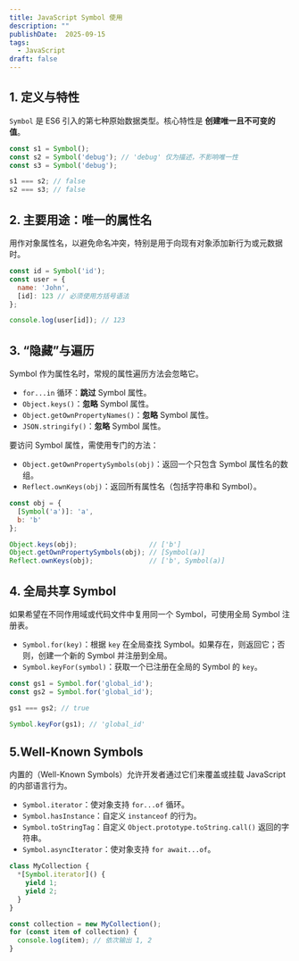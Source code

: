 ```yaml
---
title: JavaScript Symbol 使用
description: ""
publishDate:  2025-09-15
tags:
  - JavaScript
draft: false
---
```



## 1. 定义与特性
`Symbol` 是 ES6 引入的第七种原始数据类型。核心特性是 **创建唯一且不可变的值**。

```javascript
const s1 = Symbol();
const s2 = Symbol('debug'); // 'debug' 仅为描述，不影响唯一性
const s3 = Symbol('debug');

s1 === s2; // false
s2 === s3; // false
```

## 2. 主要用途：唯一的属性名
用作对象属性名，以避免命名冲突，特别是用于向现有对象添加新行为或元数据时。

```javascript
const id = Symbol('id');
const user = {
  name: 'John',
  [id]: 123 // 必须使用方括号语法
};

console.log(user[id]); // 123
```

## 3. “隐藏”与遍历
Symbol 作为属性名时，常规的属性遍历方法会忽略它。

- `for...in` 循环：**跳过** Symbol 属性。
- `Object.keys()`：**忽略** Symbol 属性。
- `Object.getOwnPropertyNames()`：**忽略** Symbol 属性。
- `JSON.stringify()`：**忽略** Symbol 属性。

要访问 Symbol 属性，需使用专门的方法：
- `Object.getOwnPropertySymbols(obj)`：返回一个只包含 Symbol 属性名的数组。
- `Reflect.ownKeys(obj)`：返回所有属性名（包括字符串和 Symbol）。

```javascript
const obj = {
  [Symbol('a')]: 'a',
  b: 'b'
};

Object.keys(obj);                  // ['b']
Object.getOwnPropertySymbols(obj); // [Symbol(a)]
Reflect.ownKeys(obj);              // ['b', Symbol(a)]
```

## 4. 全局共享 Symbol
如果希望在不同作用域或代码文件中复用同一个 Symbol，可使用全局 Symbol 注册表。

- `Symbol.for(key)`：根据 `key` 在全局查找 Symbol。如果存在，则返回它；否则，创建一个新的 Symbol 并注册到全局。
- `Symbol.keyFor(symbol)`：获取一个已注册在全局的 Symbol 的 `key`。

```javascript
const gs1 = Symbol.for('global_id');
const gs2 = Symbol.for('global_id');

gs1 === gs2; // true

Symbol.keyFor(gs1); // 'global_id'
```

## 5.Well-Known Symbols
内置的（Well-Known Symbols）允许开发者通过它们来覆盖或挂载 JavaScript 的内部语言行为。

- `Symbol.iterator`：使对象支持 `for...of` 循环。
- `Symbol.hasInstance`：自定义 `instanceof` 的行为。
- `Symbol.toStringTag`：自定义 `Object.prototype.toString.call()` 返回的字符串。
- `Symbol.asyncIterator`：使对象支持 `for await...of`。

```javascript
class MyCollection {
  *[Symbol.iterator]() {
    yield 1;
    yield 2;
  }
}

const collection = new MyCollection();
for (const item of collection) {
  console.log(item); // 依次输出 1, 2
}
```